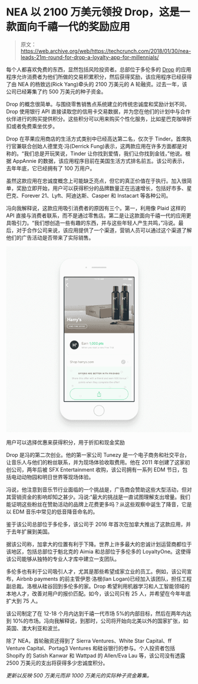# NEA 以 2100 万美元领投 Drop，这是一款面向千禧一代的奖励应用

> 原文：<https://web.archive.org/web/https://techcrunch.com/2018/01/30/nea-leads-21m-round-for-drop-a-loyalty-app-for-millennials/>

每个人都喜欢免费的东西，显然包括风险投资者。总部位于多伦多的 [Drop](https://web.archive.org/web/20230328160331/https://www.earnwithdrop.com/) 的应用程序允许消费者为他们所做的交易积累积分，然后获得奖励，该应用程序已经获得了由 NEA 的杨致远(Rick Yang)牵头的 2100 万美元的 A 轮融资。过去一年，该公司已经筹集了约 500 万美元的种子资金。

Drop 的概念很简单。与围绕零售销售点系统建立的传统忠诚度和奖励计划不同，Drop 使用银行 API 直接读取您的信用卡交易数据，并为您在他们的计划中与合作伙伴进行的购买提供积分。这些积分可以用来购买个性化服务，比如星巴克咖啡折扣或者免费乘坐优步。

Drop 在苹果应用商店的生活方式类别中已经高达第二名，仅次于 Tinder。首席执行官兼联合创始人德里克·冯(Derrick Fung)表示，这两款应用在许多方面都是对称的。“我们总是开玩笑说，Tinder 让你找到爱情，我们让你找到金钱，”他说。根据 AppAnnie 的数据，该应用程序目前在美国生活方式排名前五。该公司表示，去年年底，它已经拥有了 100 万用户。

虽然这款应用在忠诚度概念上可能缺乏亮点，但它的真正价值在于执行。加入很简单，奖励立即开始，用户可以获得积分的品牌数量正在迅速增长，包括好市多、星巴克、Forever 21、Lyft、阿迪达斯、Casper 和 Instacart 等各种公司。

冯向我解释说，这款应用吸引消费者的原因有三个。第一，利用像 Plaid 这样的 API 直接与消费者联系，而不是通过零售店。第二是让这款面向千禧一代的应用更具吸引力。“我们想创造一些有趣的东西，并与这些年轻人产生共鸣，”冯说。最后，对于合作公司来说，该应用提供了一个渠道，营销人员可以通过这个渠道了解他们的广告活动是否带来了实际销售。

![](img/a5ce0ef777cd6db6fc2ee7fcab9a7d89.png)

用户可以选择优惠来获得积分，用于折扣和现金奖励

Drop 是冯的第二次创业。他的第一家公司 Tunezy 是一个电子商务和社交平台，让音乐人与他们的粉丝联系，并为现场体验收取费用。他在 2011 年创建了这家初创公司，两年后被 SFX Entertainment 收购，该公司拥有一系列 EDM 节日，包括电动动物园和明日世界等现场体验。

冯说，他注意到音乐节行业面临的一个挑战是，广告商会赞助这些大型活动，但对其营销资金的影响却知之甚少。冯说:“最大的挑战是一直试图理解支出增量。我们能证明这些粉丝在赞助活动的品牌上花费更多吗？从这些观察中诞生了降音，它是以 EDM 音乐中常见的低音降音命名的。

鉴于该公司总部位于多伦多，该公司于 2016 年首次在加拿大推出了这款应用，并于去年扩展到美国。

据该公司称，加拿大的位置有利于下降。世界上许多最大的忠诚计划运营商都位于该地区，包括总部位于魁北克的 Aimia 和总部位于多伦多的 LoyaltyOne。这使得该公司能够从独特的专业人才库中建立一支团队。

多伦多也有利于公司吸引人才，尤其是那些希望成家立业的员工。例如，该公司宣布，Airbnb payments 的前主管伊恩·洛根(Ian Logan)已经加入该团队，担任工程副总裁。洛根从硅谷回到多伦多的家。Drop 希望利用机器学习和人工智能领域的本地人才，改善对用户的报价匹配。如今，该公司只有 25 人，并希望在今年年底扩大到 75 人。

该公司制定了在 12-18 个月内达到千禧一代市场 5%的内部目标，然后在两年内达到 10%的市场。冯向我解释说，到那时，公司将开始向北美以外的国家扩张，如英国、澳大利亚和波兰。

除了 NEA，首轮融资还得到了 Sierra Ventures、White Star Capital、ff Venture Capital、Portag3 Ventures 和硅谷银行的参与。个人投资者包括 Shopify 的 Satish Kanwar 和 Wattpad 的 Allen/Eva Lau 等，该公司没有透露 2500 万美元的支出将获得多少忠诚度积分。

*更新以反映 500 万美元而非 1000 万美元的实际种子资金筹集。*